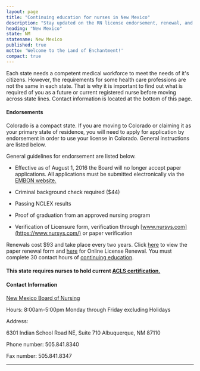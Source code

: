 ```yaml
---
layout: page
title: "Continuing education for nurses in New Mexico"
description: "Stay updated on the RN license endorsement, renewal, and continuing education in New Mexico. Explore opportunities."
heading: "New Mexico"
state: NM
statename: New Mexico
published: true
motto: 'Welcome to the Land of Enchantment!'
compact: true
---
```


Each state needs a competent medical workforce to meet the needs of it's
citizens. However, the requirements for some health care professions are
not the same in each state. That is why it is important to find out what
is required of you as a future or current registered nurse before moving
across state lines. Contact information is located at the bottom of this
page.

#### Endorsements

Colorado is a compact state. If you are moving to Colorado or claiming
it as your primary state of residence, you will need to apply for
application by endorsement in order to use your license in Colorado.
General instructions are listed below.

General guidelines for endorsement are listed below.

-   Effective as of August 1, 2016 the Board will no longer accept paper
    applications. All applications must be submitted electronically via
    the [EMBON
    website.](https://www.bon.nm.gov/rn/)

-   Criminal background check required (\$44)

-   Passing NCLEX results

-   Proof of graduation from an approved nursing program

-   Verification of Licensure form, verification through
    [www.nursys.com](https://www.nursys.com/) or paper verification

Renewals cost \$93 and take place every two years. Click
[here](https://www.bon.nm.gov/fees/)
to view the paper renewal form and
[here](https://nmbn.boardsofnursing.org/nmbn) for Online License
Renewal. You must complete 30 contact hours of [continuing
education](https://www.bon.nm.gov/ceu/).

#### This state requires nurses to hold current [ACLS certification.](https://www.acls.net/new-mexico-acls-pals-bls)

#### Contact Information

[New Mexico Board of Nursing](https://www.bon.nm.gov/)

Hours: 8:00am-5:00pm Monday through Friday excluding Holidays

Address:

6301 Indian School Road NE, Suite 710
Albuquerque, NM
87110

Phone number: 505.841.8340

Fax number: 505.841.8347

* * * * *
